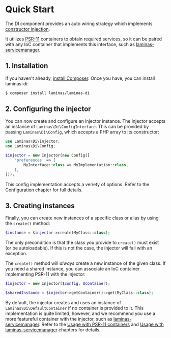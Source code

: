 # Quick Start

The DI component provides an auto wiring strategy which implements
[constructor injection](https://en.wikipedia.org/wiki/Dependency_injection#Constructor_injection).

It utilizes [PSR-11](psr-11.md) containers to obtain required services, so it
can be paired with any IoC container that implements this interface, such as
[laminas-servicemanager](https://docs.laminas.dev/laminas-servicemanager/).

## 1. Installation

If you haven't already, [install Composer](https://getcomposer.org/).
Once you have, you can install laminas-di:

```bash
$ composer install laminas/laminas-di
```

## 2. Configuring the injector

You can now create and configure an injector instance. The injector accepts an
instance of `Laminas\Di\ConfigInterface`. This can be provided by passing
`Laminas\Di\Config`, which accepts a PHP array to its constructor:

```php
use Laminas\Di\Injector;
use Laminas\Di\Config;

$injector = new Injector(new Config([
    'preferences' => [
        MyInterface::class => MyImplementation::class,
    ],
]));
```

This config implementation accepts a veriety of options. Refer to the
[Configuration](config.md) chapter for full details.

## 3. Creating instances

Finally, you can create new instances of a specific class or alias by using the
`create()` method:

```php
$instance = $injector->create(MyClass::class);
```

The only precondition is that the class you provide to `create()` must exist (or
be autoloadable).  If this is not the case, the injector will fail with an
exception.

The `create()` method will _always_ create a new instance of the given class. If
you need a shared instance, you can associate an IoC container implementing
PSR-11 with the injector:

```php
$injector = new Injector($config, $container);

$sharedInstance = $injector->getContainer()->get(MyClass::class);
```

By default, the injector creates and uses an instance of
`Laminas\Di\DefaultContainer` if no container is provided to it.  This
implementation is quite limited, however, and we recommend you use a more
featureful container with the injector, such as
[laminas-servicemanager](https://docs.laminas.dev/laminas-servicemanager/).
Refer to the [Usage with PSR-11 containers](cookbook/use-with-psr-containers.md)
and [Usage with laminas-servicemanager](cookbook/use-with-servicemanager.md)
chapters for details.
